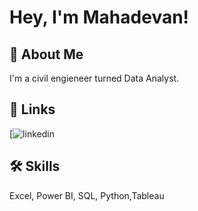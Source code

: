 # Hey, I'm Mahadevan! 


## 🚀 About Me
I'm a civil engieneer turned Data Analyst.

## 🔗 Links
[![linkedin](https://www.linkedin.com/in/mahadevan--r/)



## 🛠 Skills
Excel, Power BI, SQL, Python,Tableau
